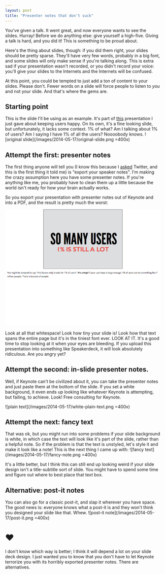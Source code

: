 ```yaml
---
layout: post
title: "Presenter notes that don't suck"
---
```

You've given a talk. It went great, and now everyone wants to see the slides. Hurray! Before we do anything else: give yourself a high-five. Giving a talk is hard, and you did it! This is something to be proud about.

Here's the thing about slides, though: if you did them right, your slides should be pretty sparse. They'll have very few words, probably in a big font, and some slides will only make sense if you're talking along. This is extra sad if your presentation wasn't recorded, or you didn't record your voice: you'll give your slides to the Internets and the Internets will be confused.

At this point, you could be tempted to just add a ton of content to your slides. Please don't. Fewer words on a slide will force people to listen to *you* and not your slide. And that's where the gems are.

## Starting point
This is the slide I'll be using as an example. It's part of [this](https://speakerdeck.com/notwaldorf/how-chrome-keeps-users-happy-six-truths-and-a-lie) presentation I just gave about keeping users happy. On its own, it's a fine looking slide, but unfortunately, it lacks some context. 1% of what? Am I talking about 1% of users? Am I saying I have 1% of all the users? Noooobody knows.
![original slide](/images/2014-05-17/original-slide.png =400x)

##  Attempt the first: presenter notes
The first thing anyone will tell you (I know this because I [asked](https://twitter.com/notwaldorf/status/467382129828311040) Twitter, and this is the first thing it told me) is "export your speaker notes". I'm making the crazy assumption here you have some presenter notes. If you're anything like me, you probably have to clean them up a little because the world isn't ready for how your brain actually works.

So you export your presentation with presenter notes out of Keynote and into a PDF, and the result is pretty much the worst:

![exported presenter notes](/images/2014-05-17/exported-presenter-notes.png)

Look at all that whitespace! Look how tiny your slide is! Look how that text spans the entire page but it's in the tiniest font ever. LOOK AT IT. It's a good time to stop looking at it when your eyes are bleeding. If you upload this presentation into something like Speakerdeck, it will look absolutely ridiculous. Are you angry yet?

## Attempt the second: in-slide presenter notes.
Well, if Keynote can't be civilized about it, you can take the presenter notes and just paste them at the bottom of the slide. If you set a white background, it even ends up looking like whatever Keynote is attempting, but failing, to achieve. Look! Free consulting for Keynote.

![plain text](/images/2014-05-17/white-plain-text.png =400x)

## Attempt the next: fancy text
That was ok, but you might run into some problems if your slide background is white, in which case the text will look like it's part of the slide, rather than a helpful note. So if the problem is that the text is unstyled, let's style it and make it look like a note! This is the next thing I came up with:
![fancy text](/images/2014-05-17/fancy-note.png =400x)

It's a little better, but I think this can still end up looking weird if your slide design isn't a title-subtitle sort of slide. You might have to spend some time and figure out where to best place that text box.

## Alternative: post-it notes
You can also go for a classic post-it, and slap it wherever you have space. The good news is: everyone knows what a post-it is and they won't think you designed your slide like that. Whew.
![post-it note](/images/2014-05-17/post-it.png =400x)

# ❤︎
I don't know which way is better; I think it will depend a lot on your slide deck design. I just wanted you to know that you don't have to let Keynote terrorize you with its horribly exported presenter notes. There are alternatives.
